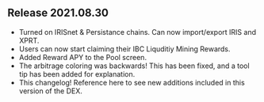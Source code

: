 ## Release 2021.08.30

* Turned on IRISnet & Persistance chains. Can now import/export IRIS and XPRT.
* Users can now start claiming their IBC Liquditiy Mining Rewards.
* Added Reward APY to the Pool screen.
* The arbitrage coloring was backwards! This has been fixed, and a tool tip has been added for explanation.
* This changelog! Reference here to see new additions included in this version of the DEX.
